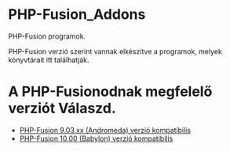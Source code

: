 # PHP-Fusion_Addons
<p>PHP-Fusion programok.</p>
<p>PHP-Fusion verzió szerint vannak elkészítve a programok, melyek könyvtárait itt találhatják.</p>
<h1>A PHP-Fusionodnak megfelelő verziót Válaszd.</h1>
<ul>
<li><a href="https://github.com/karrak1/fusion_addons/tree/Andromeda">PHP-Fusion 9.03.xx (Andromeda) verzió kompatibilis</a></li>
<li><a href="https://github.com/karrak1/fusion_addons/tree/Fusion-9.0">PHP-Fusion 10.00 (Babylon) verzió kompatibilis</a></li>
</ul>
